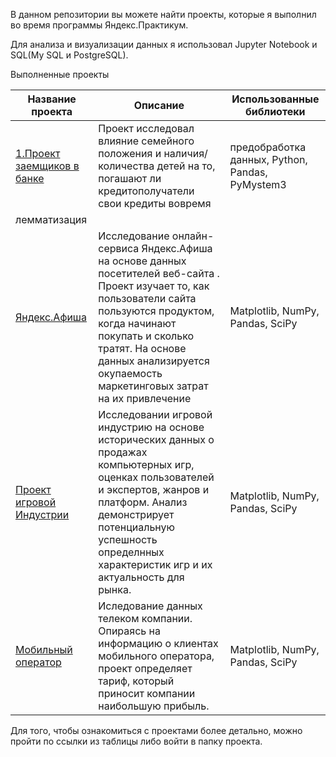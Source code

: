 В данном репозитории вы можете найти проекты, которые я выполнил во время программы Яндекс.Практикум.

Для анализа и визуализации данных я использовал Jupyter Notebook и SQL(My SQL и PostgreSQL).

Выполненные проекты


| Название проекта | Описание |  Использованные библиотеки |
| -----------------| ---------|----------------------------|
|[1.Проект заемщиков в банке](<https://github.com/Ruzhantsou/mystuff/tree/master/bank_project>)|Проект исследовал влияние семейного положения и наличия/количества детей на то, погашают ли кредитополучатели свои кредиты вовремя|предобработка данных, Python, Pandas, PyMystem3
лемматизация|
| [Яндекс.Афиша](<https://github.com/Ruzhantsou/mystuff/tree/master/online_service-project>)| Исследование онлайн-сервиса Яндекс.Афиша на основе данных посетителей веб-сайта . Проект изучает то, как пользователи сайта пользуются продуктом, когда начинают покупать и сколько тратят. На основе данных анализируется окупаемость маркетинговых затрат на их привлечение  |Matplotlib, NumPy, Pandas, SciPy|
| [Проект игровой Индустрии](<https://github.com/Ruzhantsou/mystuff/tree/master/game_project>)| Исследовании игровой индустрию на основе исторических данных о продажах компьютерных игр, оценках пользователей и экспертов, жанров и платформ. Анализ демонстрирует потенциальную успешность определнных характеристик игр и их актуальность для рынка.   |Matplotlib, NumPy, Pandas, SciPy |
|[Мобильный оператор](<https://github.com/Ruzhantsou/mystuff/tree/master/telecom_project>)| Иследование данных телеком компании. Опираясь на информацию о клиентах мобильного оператора, проект определяет тариф, который приносит компании наибольшую прибыль.|Matplotlib, NumPy, Pandas, SciPy|

     

Для того, чтобы ознакомиться с проектами более детально, можно пройти по ссылки из таблицы либо войти в папку проекта. 
